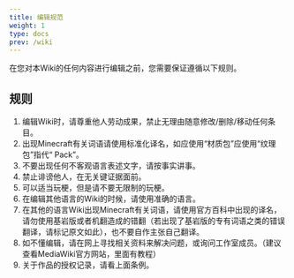 ```yaml
---
title: 编辑规范
weight: 1
type: docs
prev: /wiki
---
```


在您对本Wiki的任何内容进行编辑之前，您需要保证遵循以下规则。

<!--more-->

## 规则

1. 编辑Wiki时，请尊重他人劳动成果，禁止无理由随意修改/删除/移动任何条目。
2. 出现Minecraft有关词语请使用标准化译名，如应使用“材质包”应使用“纹理包”指代“ Pack”。
3. 不要出现任何不客观语言表述文字，请按事实讲事。
4. 禁止诽谤他人，在无关键证据面前。
5. 可以适当玩梗，但是请不要无限制的玩梗。
6. 在编辑其他语言的Wiki的时候，请使用准确的语言。
7. 在其他的语言Wiki出现Minecraft有关词语，请使用官方百科中出现的译名，请勿使用基岩版或者机翻造成的错翻（若出现了基岩版的专有词语之类的错误翻译，请标记原文如此），也不要自作主张自己翻译。
8. 如不懂编辑，请在网上寻找相关资料来解决问题，或询问工作室成员。（建议查看MediaWiki官方网站，里面有教程）
9. 关于作品的授权记录，请看上面条例。